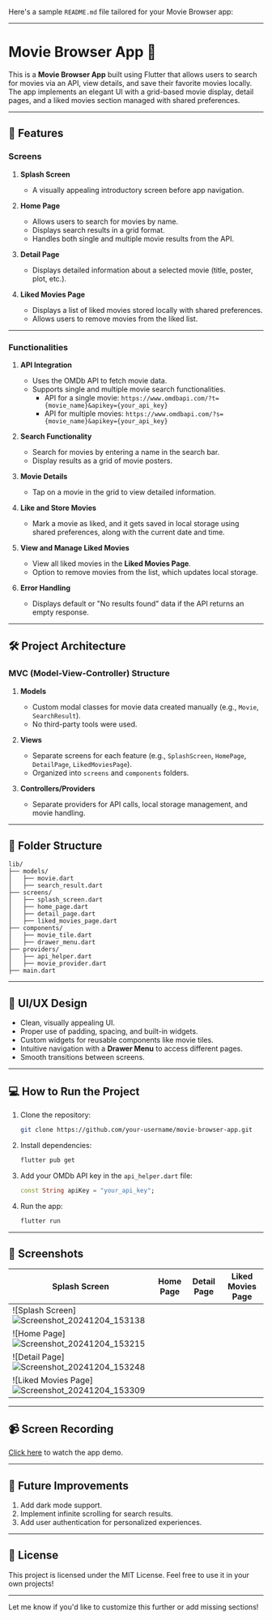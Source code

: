 Here's a sample `README.md` file tailored for your Movie Browser app:

---

# Movie Browser App 🎥

This is a **Movie Browser App** built using Flutter that allows users to search for movies via an API, view details, and save their favorite movies locally. The app implements an elegant UI with a grid-based movie display, detail pages, and a liked movies section managed with shared preferences.

---

## 📱 Features

### Screens
1. **Splash Screen**  
   - A visually appealing introductory screen before app navigation.

2. **Home Page**  
   - Allows users to search for movies by name.  
   - Displays search results in a grid format.  
   - Handles both single and multiple movie results from the API.  

3. **Detail Page**  
   - Displays detailed information about a selected movie (title, poster, plot, etc.).

4. **Liked Movies Page**  
   - Displays a list of liked movies stored locally with shared preferences.  
   - Allows users to remove movies from the liked list.

---

### Functionalities
1. **API Integration**  
   - Uses the OMDb API to fetch movie data.  
   - Supports single and multiple movie search functionalities.  
     - API for a single movie: `https://www.omdbapi.com/?t={movie_name}&apikey={your_api_key}`  
     - API for multiple movies: `https://www.omdbapi.com/?s={movie_name}&apikey={your_api_key}`  

2. **Search Functionality**  
   - Search for movies by entering a name in the search bar.  
   - Display results as a grid of movie posters.

3. **Movie Details**  
   - Tap on a movie in the grid to view detailed information.

4. **Like and Store Movies**  
   - Mark a movie as liked, and it gets saved in local storage using shared preferences, along with the current date and time.

5. **View and Manage Liked Movies**  
   - View all liked movies in the **Liked Movies Page**.  
   - Option to remove movies from the list, which updates local storage.

6. **Error Handling**  
   - Displays default or "No results found" data if the API returns an empty response.

---

## 🛠️ Project Architecture

### MVC (Model-View-Controller) Structure
1. **Models**  
   - Custom modal classes for movie data created manually (e.g., `Movie`, `SearchResult`).  
   - No third-party tools were used.

2. **Views**  
   - Separate screens for each feature (e.g., `SplashScreen`, `HomePage`, `DetailPage`, `LikedMoviesPage`).  
   - Organized into `screens` and `components` folders.

3. **Controllers/Providers**  
   - Separate providers for API calls, local storage management, and movie handling.

---

## 📂 Folder Structure

```
lib/
├── models/
│   ├── movie.dart
│   ├── search_result.dart
├── screens/
│   ├── splash_screen.dart
│   ├── home_page.dart
│   ├── detail_page.dart
│   ├── liked_movies_page.dart
├── components/
│   ├── movie_tile.dart
│   ├── drawer_menu.dart
├── providers/
│   ├── api_helper.dart
│   ├── movie_provider.dart
├── main.dart
```

---

## 🎨 UI/UX Design

- Clean, visually appealing UI.  
- Proper use of padding, spacing, and built-in widgets.  
- Custom widgets for reusable components like movie tiles.  
- Intuitive navigation with a **Drawer Menu** to access different pages.  
- Smooth transitions between screens.

---

## 💻 How to Run the Project

1. Clone the repository:
   ```bash
   git clone https://github.com/your-username/movie-browser-app.git
   ```
2. Install dependencies:
   ```bash
   flutter pub get
   ```
3. Add your OMDb API key in the `api_helper.dart` file:
   ```dart
   const String apiKey = "your_api_key";
   ```
4. Run the app:
   ```bash
   flutter run
   ```

---

## 📸 Screenshots

| **Splash Screen**         | **Home Page**        | **Detail Page**          | **Liked Movies Page**        |
|----------------------------|----------------------|--------------------------|------------------------------|
| ![Splash Screen]![Screenshot_20241204_153138](https://github.com/user-attachments/assets/e011bbf6-0668-4f9d-b812-0ae62e59b5a3)
| ![Home Page]![Screenshot_20241204_153215](https://github.com/user-attachments/assets/15563fda-92d1-4534-90b9-584b7d983116)
| ![Detail Page]![Screenshot_20241204_153248](https://github.com/user-attachments/assets/a0a1a212-4e8d-4a85-9728-5792bea2ce29)
| ![Liked Movies Page]![Screenshot_20241204_153309](https://github.com/user-attachments/assets/140999ee-2a04-4da2-babc-398a87347ad0)




---

## 📹 Screen Recording

[Click here](link-to-recording) to watch the app demo.

---

## 🚀 Future Improvements

1. Add dark mode support.  
2. Implement infinite scrolling for search results.  
3. Add user authentication for personalized experiences.  

---

## 📝 License

This project is licensed under the MIT License. Feel free to use it in your own projects!

---

Let me know if you'd like to customize this further or add missing sections!
